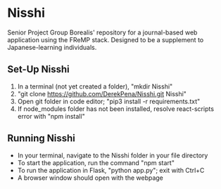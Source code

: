 # Nisshi
Senior Project Group Borealis' repository for a journal-based web application using the FReMP stack. Designed to be a supplement to Japanese-learning individuals.

## Set-Up Nisshi
1. In a terminal (not yet created a folder), "mkdir Nisshi"
2. "git clone https://github.com/DerekPena/Nisshi.git Nisshi"
3. Open git folder in code editor; "pip3 install -r requirements.txt"
4. If node_modules folder has not been installed, resolve react-scripts error with "npm install"

## Running Nisshi
- In your terminal, navigate to the Nisshi folder in your file directory
- To start the application, run the command "npm start"
- To run the application in Flask, "python app.py"; exit with Ctrl+C
- A browser window should open with the webpage